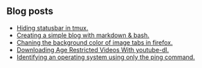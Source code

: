 ## Blog posts
<!-- BLOG-POST-LIST:START -->
- [Hiding statusbar in tmux.](https://furycd001.github.io/hiding-statusbar-in-tmux/)
- [Creating a simple blog with markdown &amp; bash.](https://furycd001.github.io/creating-a-simple-blog-with-markdown-and-bash/)
- [Chaning the background color of image tabs in firefox.](https://furycd001.github.io/chaning-the-background-color-of-image-tabs-in-firefox/)
- [Downloading Age Restricted Videos With youtube-dl.](https://furycd001.github.io/downloading-age-restricted-videos-with-youtube-dl/)
- [Identifying an operating system using only the ping command.](https://furycd001.github.io/identifying-an-operating-system-using-only-the-ping-command/)
<!-- BLOG-POST-LIST:END -->

<!--
**furycd001/furycd001** is a ✨ _special_ ✨ repository because its `README.md` (this file) appears on your GitHub profile.

Here are some ideas to get you started:

- 🔭 I’m currently working on ...
- 🌱 I’m currently learning ...
- 👯 I’m looking to collaborate on ...
- 🤔 I’m looking for help with ...
- 💬 Ask me about ...
- 📫 How to reach me: ...
- 😄 Pronouns: ...
- ⚡ Fun fact: ...
-->
